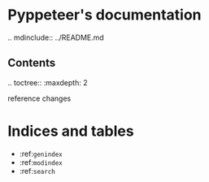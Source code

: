 Pyppeteer's documentation
=========================

.. mdinclude:: ../README.md


Contents
--------

.. toctree::
   :maxdepth: 2

   reference
   changes

Indices and tables
==================

* :ref:`genindex`
* :ref:`modindex`
* :ref:`search`

